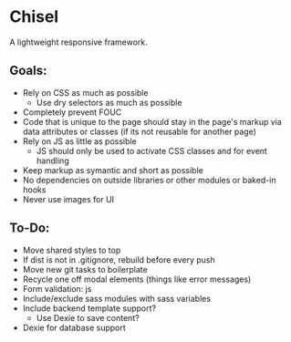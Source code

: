 # Chisel
A lightweight responsive framework.

## Goals:
- Rely on CSS as much as possible
	+ Use dry selectors as much as possible
- Completely prevent FOUC
- Code that is unique to the page should stay in the page's markup via data attributes or classes (if its not reusable for another page)
- Rely on JS as little as possible
	+ JS should only be used to activate CSS classes and for event handling
- Keep markup as symantic and short as possible
- No dependencies on outside libraries or other modules or baked-in hooks
- Never use images for UI

## To-Do:
- Move shared styles to top
- If dist is not in .gitignore, rebuild before every push
- Move new git tasks to boilerplate
- Recycle one off modal elements (things like error messages)
- Form validation: js
- Include/exclude sass modules with sass variables
- Include backend template support?
	- Use Dexie to save content?
- Dexie for database support
